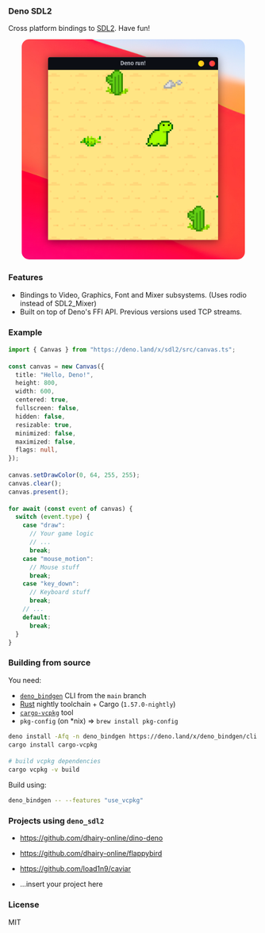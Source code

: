 ### Deno SDL2

Cross platform bindings to [SDL2](https://www.libsdl.org/index.php). Have fun!

<p align="center">
  <img src="examples/sprite/demo.png" data-tooltip="Ad" width="450px" style="border-radius: 15px">
</p>

### Features

- Bindings to Video, Graphics, Font and Mixer subsystems. (Uses rodio instead of
  SDL2_Mixer)
- Built on top of Deno's FFI API. Previous versions used TCP streams.

### Example

```typescript
import { Canvas } from "https://deno.land/x/sdl2/src/canvas.ts";

const canvas = new Canvas({
  title: "Hello, Deno!",
  height: 800,
  width: 600,
  centered: true,
  fullscreen: false,
  hidden: false,
  resizable: true,
  minimized: false,
  maximized: false,
  flags: null,
});

canvas.setDrawColor(0, 64, 255, 255);
canvas.clear();
canvas.present();

for await (const event of canvas) {
  switch (event.type) {
    case "draw":
      // Your game logic
      // ...
      break;
    case "mouse_motion":
      // Mouse stuff
      break;
    case "key_down":
      // Keyboard stuff
      break;
    // ...
    default:
      break;
  }
}
```

### Building from source

You need:

- [`deno_bindgen`](https://github.com/littledivy/deno_bindgen) CLI from the
  `main` branch
- [Rust](https://rust-lang.org) nightly toolchain + Cargo (`1.57.0-nightly`)
- [`cargo-vcpkg`](https://crates.io/crates/cargo-vcpkg) tool
- `pkg-config` (on *nix) => `brew install pkg-config`

```bash
deno install -Afq -n deno_bindgen https://deno.land/x/deno_bindgen/cli.ts
cargo install cargo-vcpkg

# build vcpkg dependencies
cargo vcpkg -v build
```

Build using:

```bash
deno_bindgen -- --features "use_vcpkg"
```

### Projects using `deno_sdl2`

- https://github.com/dhairy-online/dino-deno
- https://github.com/dhairy-online/flappybird
- https://github.com/load1n9/caviar

- ...insert your project here

### License

MIT
